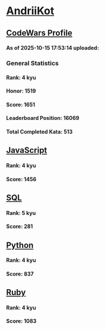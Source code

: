 # [AndriiKot](https://www.codewars.com/users/AndriiKot)

## [CodeWars Profile](https://www.codewars.com/users/AndriiKot)

#### As of 2025-10-15 17:53:14 uploaded:

### General Statistics

#### Rank: 4 kyu

#### Honor: 1519

#### Score: 1651

#### Leaderboard Position: 16069

#### Total Completed Kata: 513



## [JavaScript](https://github.com/AndriiKot/JavaScript__CodeWars)

#### Rank: 4 kyu

#### Score: 1456


## [SQL](https://github.com/AndriiKot/SQL__CodeWars)

#### Rank: 5 kyu

#### Score: 281


## [Python](https://github.com/AndriiKot/Python__CodeWars)

#### Rank: 4 kyu

#### Score: 837


## [Ruby](https://github.com/AndriiKot/Ruby__CodeWars)

#### Rank: 4 kyu

#### Score: 1083

